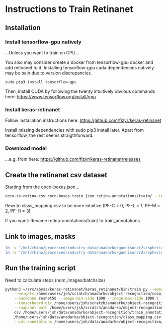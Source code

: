 # Instructions to Train Retinanet

## Installation

### Install tensorflow-gpu natively

...Unless you want to train on CPU...

You also may consider create a docker from tensorflow-gpu docker and add retinanet to it. Installing tensorflow-gpu cuda dependencies natively may be pain due to version discrepancies. 

```
sudo pip3 install tensorflow-gpu
```
Then, install CUDA by following the twenty intuitively obvious commands here: https://www.tensorflow.org/install/gpu 

### Install keras-retinanet

Follow installation instructions here: https://github.com/fizyr/keras-retinanet

Install missing dependencies with sudo pip3 install later. Apart from tensorflow, the rest seems straigthforward.

### Download model
...e.g. from here: https://github.com/fizyr/keras-retinanet/releases

## Create the retinanet csv dataset

Starting from the coco-boxes.json...

```bash
coco-to-retina-csv coco-boxes.train.json retina-annotations/train/ --index-from-zero
```

Rewrite class_mapping.csv to be more intuitive (PF-G = 0, PF-L = 1, PF-M = 2, PF-H = 3)

If you want:
Rename retina-annotations/train/ to train_annotations


## Link to images, masks

```bash
ln -s "/mnt/rhino/processed/industry-data/anadarko/gunnison/r2s/sphericals/CD -/cubes_small" images
ln -s "/mnt/rhino/processed/industry-data/anadarko/gunnison/r2s/sphericals/CD -/masks_small" masks  # Optional
```

## Run the training script

Need to calculate steps (num_images/batchsize)

```bash
python3 ~/src/abyss/keras-retinanet/keras_retinanet/bin/train.py --epochs 100 --steps 70 --batch-size 4 \
    --weights /home/users/jsh/scratch/anadarko/object-recognition/coco_weights/resnet50_coco_best_v2.1.0.h5 \
    --backbone resnet50 --image-min-side 1000 --image-max-side 1000 \
    --tensorboard-dir /home/users/jsh/scratch/anadarko/object-recognition/logs \
    --snapshot-path /home/users/jsh/scratch/anadarko/object-recognition/snapshots/ \
    csv /home/users/jsh/data/anadarko/object-recognition/train_annotations.csv \
    /home/users/jsh/data/anadarko/object-recognition/class_mapping.csv \
    --val-annotations /home/users/jsh/data/anadarko/object-recognition/val_annotations.csv
```
